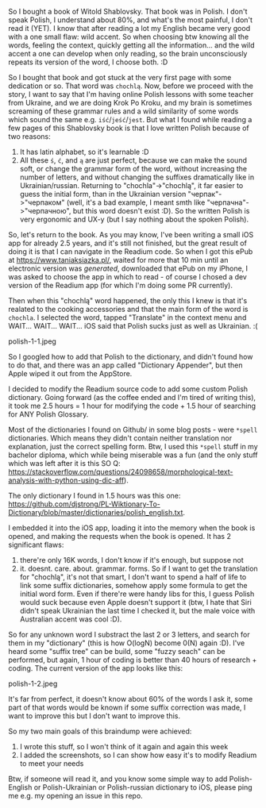 So I bought a book of Witold Shablovsky.
That book was in Polish. I don't speak Polish, I understand about 80%, and what's the most painful, I don't read it (YET).
I know that after reading a lot my English became very good with a one small flaw: wild accent.
So when choosing btw knowing all the words, feeling the context, quickly getting all the information... and the wild accent a one can develop when only reading, so the brain unconsciously repeats its version of the word, I choose both. :D

So I bought that book and got stuck at the very first page with some dedication or so. That word was `chochlą`. Now, before we proceed with the story, I want to say that I'm having online Polish lessons with some teacher from Ukraine, and we are doing Krok Po Kroku, and my brain is sometimes screaming of these grammar rules and a wild similarity of some words which sound the same e.g. `iść`/`jeść`/`jest`.
But what I found while reading a few pages of this Shablovsky book is that I love written Polish because of two reasons:
1. It has latin alphabet, so it's learnable :D
2. All these `ś`, `ć`, and `ą` are just perfect, because we can make the sound soft, or change the grammar form of the word, without increasing the number of letters, and without changing the suffixes dramatically like in Ukrainian/russian. Returning to "chochla"->"chochlą", it far easier to guess the initial form, than in the Ukrainian version "черпак"->"черпаком" (well, it's a bad example, I meant smth like "черпачна"->"черпачною", but this word doesn't exist :D).
So the written Polish is very ergonomic and UX-y (but I say nothing about the spoken Polish).

So, let's return to the book. As you may know, I've been writing a small iOS app for already 2.5 years, and it's still not finished, but the great result of doing it is that I can navigate in the Readium code. So when I got this ePub at https://www.taniaksiazka.pl/, waited for more that 10 min until an electronic version was _generated_, downloaded that ePub on my iPhone, I was asked to choose the app in which to read - of course I chosed a dev version of the Readium app (for which I'm doing some PR currently). 

Then when this "chochlą" word happened, the only this I knew is that it's realated to the cooking accessories and that the main form of the word is `chochla`. I selected the word, tapped "Translate" in the context menu and WAIT... WAIT... WAIT... iOS said that Polish sucks just as well as Ukrainian. :(

polish-1-1.jpeg

So I googled how to add that Polish to the dictionary, and didn't found how to do that, and there was an app called "Dictionary Appender", but then Apple wiped it out from the AppStore.

I decided to modify the Readium source code to add some custom Polish dictionary. Going forward (as the coffee ended and I'm tired of writing this), it took me 2.5 hours = 1 hour for modifying the code + 1.5 hour of searching for ANY Polish Glossary.

Most of the dictionaries I found on Github/ in some blog posts - were `*spell` dictionaries. Which means they didn't contain neither translation nor explanation, just the correct spelling form. Btw, I used this `*spell` stuff in my bachelor diploma, which while being miserable was a fun (and the only stuff which was left after it is this SO Q: https://stackoverflow.com/questions/24098658/morphological-text-analysis-with-python-using-dic-aff).

The only dictionary I found in 1.5 hours was this one: https://github.com/djstrong/PL-Wiktionary-To-Dictionary/blob/master/dictionaries/polish_english.txt.      

I embedded it into the iOS app, loading it into the memory when the book is opened, and making the requests when the book is opened.
It has 2 significant flaws:
1. there're only 16K words, I don't know if it's enough, but suppose not
2. it. doesnt. care. about. grammar. forms. So if I want to get the translation for "chochlą", it's not that smart, I don't want to spend a half of life to link some suffix dictionaries, somehow apply some formula to get the initial word form. Even if there're were handy libs for this, I guess Polish would suck because even Apple doesn't support it (btw, I hate that Siri didn't speak Ukrainian the last time I checked it, but the male voice with Australian accent was cool :D). 

So for any unknown word I substract the last 2 or 3 letters, and search for them in my "dictionary" (this is how O(logN) become 0(N) again :D). I've heard some "suffix tree" can be build, some "fuzzy seach" can be performed, but again, 1 hour of coding is better than 40 hours of research + coding. 
The current version of the app looks like this:

polish-1-2.jpeg

It's far from perfect, it doesn't know about 60% of the words I ask it, some part of that words would be known if some suffix correction was made, I want to improve this but I don't want to improve this.

So my two main goals of this braindump were achieved:
1. I wrote this stuff, so I won't think of it again and again this week
2. I added the screenshots, so I can show how easy it's to modify Readium to meet your needs

Btw, if someone will read it, and you know some simple way to add Polish-English or Polish-Ukrainian or Polish-russian dictionary to iOS, please ping me e.g. my opening an issue in this repo. 
